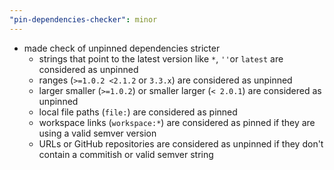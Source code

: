 ```yaml
---
"pin-dependencies-checker": minor
---
```


- made check of unpinned dependencies stricter
  - strings that point to the latest version like `*`, `''`or `latest` are considered as unpinned
  - ranges (`>=1.0.2 <2.1.2` or `3.3.x`) are considered as unpinned
  - larger smaller (`>=1.0.2`) or smaller larger (`< 2.0.1`)  are considered as unpinned
  - local file paths (`file:`) are considered as pinned
  - workspace links (`workspace:*`) are considered as pinned if they are using a valid semver version
  - URLs or GitHub repositories are considered as unpinned if they don't contain a commitish or valid semver string
